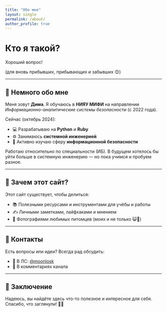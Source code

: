 ```yaml
---
title: "Обо мне"
layout: single
permalink: /about/
author_profile: true
---
```


# Кто я такой?
Хороший вопрос!

(для вновь прибывших, прибывающих и забывших 😊)

---

## 👋 Немного обо мне
Меня зовут **Дима**.
Я обучаюсь в **НИЯУ МИФИ** на направлении *Информационно-аналитические системы безопасности* (с 2022 года).

Сейчас (октябрь 2024):
- 💻 Разрабатываю на **Python** и **Ruby**
- ⚙️ Занимаюсь **системной инженерией**
- 🔐 Активно изучаю сферу **информационной безопасности**

Работаю относительно по специальности (ИБ). В будущем хотелось бы уйти больше в системную инженерию — но пока учимся и пробуем разное.

---

## 🎯 Зачем этот сайт?
Этот сайт существует, чтобы делиться:
- 📚 Полезными ресурсами и инструментами для учёбы и работы
- ✍️ Личными заметками, лайфхаками и мнением
- 🐾 Фотографиями любимых питомцев (моих и не только 😺🐶)

---

## 🤝 Контакты
Есть вопросы или идеи? Всегда рад обсудить:
- 💬 В ЛС: [@moonlosk](https://t.me/moonlosk)
- 💭 В комментариях канала

---

## 🙌 Заключение
Надеюсь, вы найдёте здесь что-то полезное и интересное для себя.
Спасибо, что заглянули! 🌙✨
